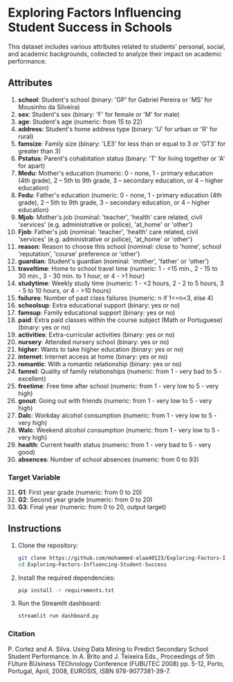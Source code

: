 # Exploring Factors Influencing Student Success in Schools

This dataset includes various attributes related to students' personal, social, and academic backgrounds, collected to analyze their impact on academic performance.

## Attributes

1. **school**: Student's school (binary: 'GP' for Gabriel Pereira or 'MS' for Mousinho da Silveira)
2. **sex**: Student's sex (binary: 'F' for female or 'M' for male)
3. **age**: Student's age (numeric: from 15 to 22)
4. **address**: Student's home address type (binary: 'U' for urban or 'R' for rural)
5. **famsize**: Family size (binary: 'LE3' for less than or equal to 3 or 'GT3' for greater than 3)
6. **Pstatus**: Parent's cohabitation status (binary: 'T' for living together or 'A' for apart)
7. **Medu**: Mother's education (numeric: 0 - none, 1 - primary education (4th grade), 2 – 5th to 9th grade, 3 – secondary education, or 4 – higher education)
8. **Fedu**: Father's education (numeric: 0 - none, 1 - primary education (4th grade), 2 – 5th to 9th grade, 3 – secondary education, or 4 – higher education)
9. **Mjob**: Mother's job (nominal: 'teacher', 'health' care related, civil 'services' (e.g. administrative or police), 'at_home' or 'other')
10. **Fjob**: Father's job (nominal: 'teacher', 'health' care related, civil 'services' (e.g. administrative or police), 'at_home' or 'other')
11. **reason**: Reason to choose this school (nominal: close to 'home', school 'reputation', 'course' preference or 'other')
12. **guardian**: Student's guardian (nominal: 'mother', 'father' or 'other')
13. **traveltime**: Home to school travel time (numeric: 1 - <15 min., 2 - 15 to 30 min., 3 - 30 min. to 1 hour, or 4 - >1 hour)
14. **studytime**: Weekly study time (numeric: 1 - <2 hours, 2 - 2 to 5 hours, 3 - 5 to 10 hours, or 4 - >10 hours)
15. **failures**: Number of past class failures (numeric: n if 1<=n<3, else 4)
16. **schoolsup**: Extra educational support (binary: yes or no)
17. **famsup**: Family educational support (binary: yes or no)
18. **paid**: Extra paid classes within the course subject (Math or Portuguese) (binary: yes or no)
19. **activities**: Extra-curricular activities (binary: yes or no)
20. **nursery**: Attended nursery school (binary: yes or no)
21. **higher**: Wants to take higher education (binary: yes or no)
22. **internet**: Internet access at home (binary: yes or no)
23. **romantic**: With a romantic relationship (binary: yes or no)
24. **famrel**: Quality of family relationships (numeric: from 1 - very bad to 5 - excellent)
25. **freetime**: Free time after school (numeric: from 1 - very low to 5 - very high)
26. **goout**: Going out with friends (numeric: from 1 - very low to 5 - very high)
27. **Dalc**: Workday alcohol consumption (numeric: from 1 - very low to 5 - very high)
28. **Walc**: Weekend alcohol consumption (numeric: from 1 - very low to 5 - very high)
29. **health**: Current health status (numeric: from 1 - very bad to 5 - very good)
30. **absences**: Number of school absences (numeric: from 0 to 93)

### Target Variable

31. **G1**: First year grade (numeric: from 0 to 20)
32. **G2**: Second year grade (numeric: from 0 to 20)
33. **G3**: Final year (numeric: from 0 to 20, output target)

## Instructions

1. Clone the repository:
    ```bash
    git clone https://github.com/mohammed-alaa40123/Exploring-Factors-Influencing-Student-Success.git
    cd Exploring-Factors-Influencing-Student-Success
    ```

2. Install the required dependencies:
    ```bash
    pip install -r requirements.txt
    ```

3. Run the Streamlit dashboard:
    ```bash
    streamlit run dashboard.py
    ```

### Citation

P. Cortez and A. Silva. Using Data Mining to Predict Secondary School Student Performance. In A. Brito and J. Teixeira Eds., Proceedings of 5th FUture BUsiness TEChnology Conference (FUBUTEC 2008) pp. 5-12, Porto, Portugal, April, 2008, EUROSIS, ISBN 978-9077381-39-7.
